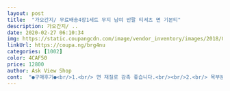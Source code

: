 ```yaml
---
layout: post 
title:  "가오간지/ 무료배송4장1세트 무지 남여 반팔 티셔츠 면 기본티" 
description: 가오간지/ ..
date: 2020-02-27 06:10:34 
img: https://static.coupangcdn.com/image/vendor_inventory/images/2018/05/08/14/7/89929547-f681-4269-921f-abdc6373fc07.jpg 
linkUrl: https://coupa.ng/brg4nu 
categories: [1002] 
color: 4CAF50 
price: 12800 
author: Ask View Shop 
cont:  "●구매후기●<br/>1.<br/> 면 재질로 감촉 좋습니다.<br/><br/>2.<br/> 목부분 탄력도 어느 정도 있어서 쉽게 늘어나지 않을 것 같습니다.<br/><br/>3.<br/> 정사이즈인데 빨면 줄어드는 면이 있어서, 정사이즈 혹은 한 치수 큰 사이즈로 사도 괜찮습니다.<br/><br/>4.<br/> 두께가 아주 두껍지도 얇지도 않아서 기본티로 입기에 편합니다.<br/><br/>간만에 이런옷 사보네요.<br/><br/>고등학생때 교복안에 입던 티인줄... <br/><br/>그리구.<br/>바느질 빨래 몇번하면 올 풀릴거 같아요.<br/><br/>기본티 찾으시는 분들께 추천합니다.<br/>^^<br/>남편도 크게 불편하다거나 작지않다고해요.<br/><br/>남편이 체구가 큰 편이라 키 178, 몸무게 100키로 이상돼서 큰 사이즈로 주문했습니다.<br/> 제가 봤을때는 배가 좀 나온 편이라 약간 작은듯 하면서 맞네요<br/>남편이 흰색 무지티셔츠밖에 없어서 회색도 하나 있으면 좋겠다해서 구매했습니다.<br/><br/>단독으로는 못 입어요<br/>두께감은 비칠정도루 얇아요.<br/><br/>몸통 옆라인없이 통판이예요.<br/><br/>싼맛에 한철입구 버리려구요.<br/><br/>이너로 입으려구 샀는데... <br/><br/>처음 받았을때 냄새도 심하게 안나고, 목, 팔 부분이 마무리가 잘 돼어있는거같네요.<br/> 쫀쫀한거같구요.<br/> 우선 세탁 한 번하고 입었는데 아직까지 늘어나진 않았아요.<br/><br/>" 
---
```

